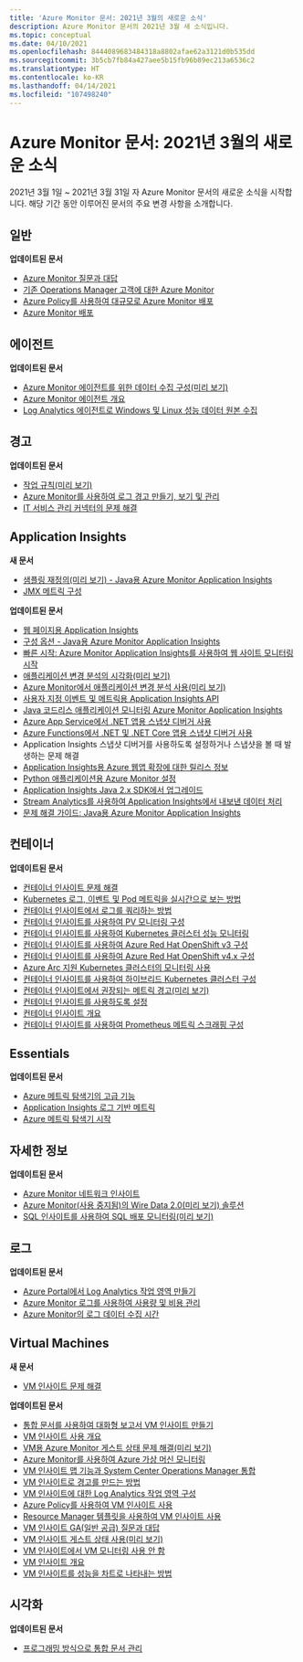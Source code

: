 ```yaml
---
title: 'Azure Monitor 문서: 2021년 3월의 새로운 소식'
description: Azure Monitor 문서의 2021년 3월 새 소식입니다.
ms.topic: conceptual
ms.date: 04/10/2021
ms.openlocfilehash: 8444089683484318a8802afae62a3121d0b535dd
ms.sourcegitcommit: 3b5cb7fb84a427aee5b15fb96b89ec213a6536c2
ms.translationtype: HT
ms.contentlocale: ko-KR
ms.lasthandoff: 04/14/2021
ms.locfileid: "107498240"
---
```

# <a name="azure-monitor-docs-whats-new-for-march-2021"></a>Azure Monitor 문서: 2021년 3월의 새로운 소식

2021년 3월 1일 ~ 2021년 3월 31일 자 Azure Monitor 문서의 새로운 소식을 시작합니다. 해당 기간 동안 이루어진 문서의 주요 변경 사항을 소개합니다.

## <a name="general"></a>일반

**업데이트된 문서**

- [Azure Monitor 질문과 대답](faq.md)
- [기존 Operations Manager 고객에 대한 Azure Monitor](azure-monitor-operations-manager.md)
- [Azure Policy를 사용하여 대규모로 Azure Monitor 배포](deploy-scale.md)
- [Azure Monitor 배포](deploy.md)
   
## <a name="agents"></a>에이전트

**업데이트된 문서**

- [Azure Monitor 에이전트를 위한 데이터 수집 구성(미리 보기)](agents/data-collection-rule-azure-monitor-agent.md)
- [Azure Monitor 에이전트 개요](agents/agents-overview.md)
- [Log Analytics 에이전트로 Windows 및 Linux 성능 데이터 원본 수집](agents/data-sources-performance-counters.md)

## <a name="alerts"></a>경고

**업데이트된 문서**

- [작업 규칙(미리 보기)](alerts/alerts-action-rules.md)
- [Azure Monitor를 사용하여 로그 경고 만들기, 보기 및 관리](alerts/alerts-log.md)
- [IT 서비스 관리 커넥터의 문제 해결](alerts/itsmc-troubleshoot-overview.md)

## <a name="application-insights"></a>Application Insights

**새 문서**

- [샘플링 재정의(미리 보기) - Java용 Azure Monitor Application Insights](app/java-standalone-sampling-overrides.md)
- [JMX 메트릭 구성](app/java-jmx-metrics-configuration.md)

**업데이트된 문서**

- [웹 페이지용 Application Insights](app/javascript.md)
- [구성 옵션 - Java용 Azure Monitor Application Insights](app/java-standalone-config.md)
- [빠른 시작: Azure Monitor Application Insights를 사용하여 웹 사이트 모니터링 시작](app/website-monitoring.md)
- [애플리케이션 변경 분석의 시각화(미리 보기)](app/change-analysis-visualizations.md)
- [Azure Monitor에서 애플리케이션 변경 분석 사용(미리 보기)](app/change-analysis.md)
- [사용자 지정 이벤트 및 메트릭용 Application Insights API](app/api-custom-events-metrics.md)
- [Java 코드리스 애플리케이션 모니터링 Azure Monitor Application Insights](app/java-in-process-agent.md)
- [Azure App Service에서 .NET 앱용 스냅샷 디버거 사용](app/snapshot-debugger-appservice.md)
- [Azure Functions에서 .NET 및 .NET Core 앱용 스냅샷 디버거 사용](app/snapshot-debugger-function-app.md)
- [<a id=troubleshooting></a>Application Insights 스냅샷 디버거를 사용하도록 설정하거나 스냅샷을 볼 때 발생하는 문제 해결](app/snapshot-debugger-troubleshoot.md)
- [Application Insights용 Azure 웹앱 확장에 대한 릴리스 정보](app/web-app-extension-release-notes.md)
- [Python 애플리케이션용 Azure Monitor 설정](app/opencensus-python.md)
- [Application Insights Java 2.x SDK에서 업그레이드](app/java-standalone-upgrade-from-2x.md)
- [Stream Analytics를 사용하여 Application Insights에서 내보낸 데이터 처리](app/export-stream-analytics.md)
- [문제 해결 가이드: Java용 Azure Monitor Application Insights](app/java-standalone-troubleshoot.md)

## <a name="containers"></a>컨테이너

**업데이트된 문서**

- [컨테이너 인사이트 문제 해결](containers/container-insights-troubleshoot.md)
- [Kubernetes 로그, 이벤트 및 Pod 메트릭을 실시간으로 보는 방법](containers/container-insights-livedata-overview.md)
- [컨테이너 인사이트에서 로그를 쿼리하는 방법](containers/container-insights-log-search.md)
- [컨테이너 인사이트를 사용하여 PV 모니터링 구성](containers/container-insights-persistent-volumes.md)
- [컨테이너 인사이트를 사용하여 Kubernetes 클러스터 성능 모니터링](containers/container-insights-analyze.md)
- [컨테이너 인사이트를 사용하여 Azure Red Hat OpenShift v3 구성](containers/container-insights-azure-redhat-setup.md)
- [컨테이너 인사이트를 사용하여 Azure Red Hat OpenShift v4.x 구성](containers/container-insights-azure-redhat4-setup.md)
- [Azure Arc 지원 Kubernetes 클러스터의 모니터링 사용](containers/container-insights-enable-arc-enabled-clusters.md)
- [컨테이너 인사이트를 사용하여 하이브리드 Kubernetes 클러스터 구성](containers/container-insights-hybrid-setup.md)
- [컨테이너 인사이트에서 권장되는 메트릭 경고(미리 보기)](containers/container-insights-metric-alerts.md)
- [컨테이너 인사이트를 사용하도록 설정](containers/container-insights-onboard.md)
- [컨테이너 인사이트 개요](containers/container-insights-overview.md)
- [컨테이너 인사이트를 사용하여 Prometheus 메트릭 스크래핑 구성](containers/container-insights-prometheus-integration.md)

## <a name="essentials"></a>Essentials

**업데이트된 문서**

- [Azure 메트릭 탐색기의 고급 기능](essentials/metrics-charts.md)
- [Application Insights 로그 기반 메트릭](essentials/app-insights-metrics.md)
- [Azure 메트릭 탐색기 시작](essentials/metrics-getting-started.md)


## <a name="insights"></a>자세한 정보

**업데이트된 문서**

- [Azure Monitor 네트워크 인사이트](insights/network-insights-overview.md)
- [Azure Monitor(사용 중지됨)의 Wire Data 2.0(미리 보기) 솔루션](insights/wire-data.md)
- [SQL 인사이트를 사용하여 SQL 배포 모니터링(미리 보기)](insights/sql-insights-overview.md)

## <a name="logs"></a>로그

**업데이트된 문서**

- [Azure Portal에서 Log Analytics 작업 영역 만들기](logs/quick-create-workspace.md)
- [Azure Monitor 로그를 사용하여 사용량 및 비용 관리](logs/manage-cost-storage.md)
- [Azure Monitor의 로그 데이터 수집 시간](logs/data-ingestion-time.md)

## <a name="virtual-machines"></a>Virtual Machines

**새 문서**

- [VM 인사이트 문제 해결](vm/vminsights-troubleshoot.md)

**업데이트된 문서**

- [통합 문서를 사용하여 대화형 보고서 VM 인사이트 만들기](vm/vminsights-workbooks.md)
- [VM 인사이트 사용 개요](vm/vminsights-enable-overview.md)
- [VM용 Azure Monitor 게스트 상태 문제 해결(미리 보기)](vm/vminsights-health-troubleshoot.md)
- [Azure Monitor를 사용하여 Azure 가상 머신 모니터링](vm/monitor-vm-azure.md)
- [VM 인사이트 맵 기능과 System Center Operations Manager 통합](vm/service-map-scom.md)
- [VM 인사이트로 경고를 만드는 방법](vm/vminsights-alerts.md)
- [VM 인사이트에 대한 Log Analytics 작업 영역 구성](vm/vminsights-configure-workspace.md)
- [Azure Policy를 사용하여 VM 인사이트 사용](vm/vminsights-enable-policy.md)
- [Resource Manager 템플릿을 사용하여 VM 인사이트 사용](vm/vminsights-enable-resource-manager.md)
- [VM 인사이트 GA(일반 공급) 질문과 대답](vm/vminsights-ga-release-faq.md)
- [VM 인사이트 게스트 상태 사용(미리 보기)](vm/vminsights-health-enable.md)
- [VM 인사이트에서 VM 모니터링 사용 안 함](vm/vminsights-optout.md)
- [VM 인사이트 개요](vm/vminsights-overview.md)
- [VM 인사이트를 성능을 차트로 나타내는 방법](vm/vminsights-performance.md)

## <a name="visualizations"></a>시각화

**업데이트된 문서**

- [프로그래밍 방식으로 통합 문서 관리](visualize/workbooks-automate.md)

